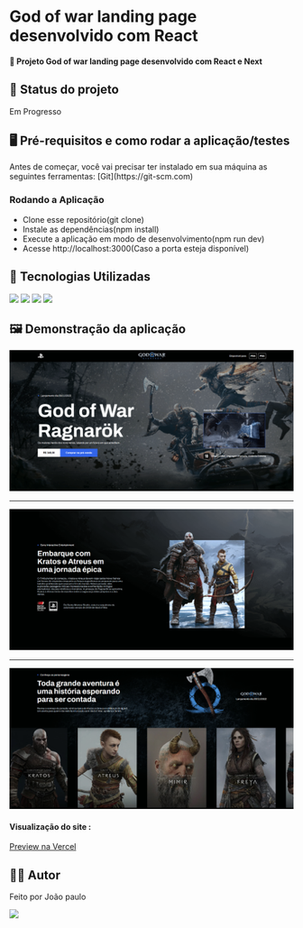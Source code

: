 <h1>God of war landing page desenvolvido com React</h1>
<h4>🚀 Projeto God of war landing page desenvolvido com React e Next</h4>

<h2>🚧 Status do projeto</h2>
<p>Em Progresso</p>

<h2>🖥️ Pré-requisitos e como rodar a aplicação/testes</h2>
<p>Antes de começar, você vai precisar ter instalado em sua máquina as seguintes ferramentas:
[Git](https://git-scm.com) </p>
<h3>Rodando a Aplicação</h3>
<ul>
	<li>Clone esse repositório(git clone)</li>
 	<li>Instale as dependências(npm install)</li>
	<li>Execute a aplicação em modo de desenvolvimento(npm run dev)</li>
 	<li>Acesse http://localhost:3000(Caso a porta esteja disponível) </li>
</ul>

<h2>🤖 Tecnologias Utilizadas</h2>
<div style="display: inline_block">
  <img src="https://img.shields.io/badge/HTML5-E34F26?style=for-the-badge&logo=html5&logoColor=white">
  <img src="https://img.shields.io/badge/CSS3-1572B6?style=for-the-badge&logo=css3&logoColor=white">
  <img src="https://img.shields.io/badge/JavaScript-F7DF1E?style=for-the-badge&logo=javascript&logoColor=black">
  <img src="https://img.shields.io/badge/React-35495E?style=for-the-badge&logo=react&logoColor=#000">
</div>

<h2>🖼️ Demonstração da aplicação</h2>
<img margin-bottom="20px" src="/public/assets/readme/1.png">
<hr/>
<img margin-bottom="20px" src="/public/assets/readme/2.png">
<hr/>
<img margin-bottom="20px" src="/public/assets/readme/3.png">

<h4  style="display: inline_block">Visualização do site :</h4><a style="display: inline_block" target="blank" href="https://god-of-war-ragnarok-theta.vercel.app/">Preview na Vercel</a>

<h2>🧑🏻‍ Autor</h2>
<p>Feito por João paulo</p>
<a href="mailto:joaopauloneto3687@gmail.com">
	<img src="https://img.shields.io/badge/-joaopauloneto3687@gmail.com-c14438?style=flat-square&logo=Gmail&logoColor=white&link=mailto:joaopauloneto3687@gmail.com">
</a>
